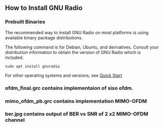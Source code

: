 

## How to Install GNU Radio

### Prebuilt Binaries

The recommended way to install GNU Radio on most platforms is using available binary package distributions. 

The following command is for Debian, Ubuntu, and derivatives. Consult your distribution information to obtain the version of GNU Radio which is included.

    sudo apt install gnuradio

For other operating systems and versions, see [Quick Start](https://wiki.gnuradio.org/index.php/InstallingGR#Quick_Start)

 ### ofdm_final.grc contains implementaion of siso ofdm. 
 ### mimo_ofdm_pb.grc contains implementation MIMO-OFDM
 ### ber.jpg contains output of BER vs SNR of 2 x2 MIMO-OFDM channel
 
